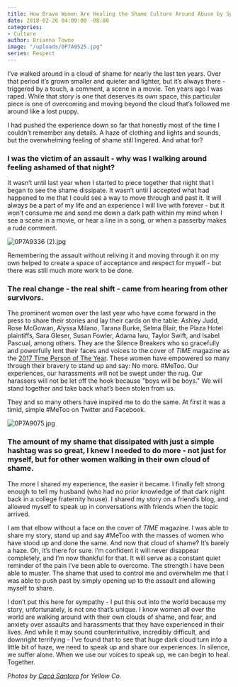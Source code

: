 ```yaml
---
title: How Brave Women Are Healing the Shame Culture Around Abuse by Speaking Up
date: 2018-02-26 04:00:00 -08:00
categories:
- Culture
author: Brianna Towne
image: "/uploads/0P7A9525.jpg"
series: Respect
---
```


I’ve walked around in a cloud of shame for nearly the last ten years. Over that period it’s grown smaller and quieter and lighter, but it’s always there - triggered by a touch, a comment, a scene in a movie. Ten years ago I was raped. While that story is one that deserves its own space, this particular piece is one of overcoming and moving beyond the cloud that’s followed me around like a lost puppy.

I had pushed the experience down so far that honestly most of the time I couldn’t remember any details. A haze of clothing and lights and sounds, but the overwhelming feeling of shame still lingered. And what for?

### I was the victim of an assault - why was I walking around feeling ashamed of that night?

It wasn’t until last year when I started to piece together that night that I began to see the shame dissipate. It wasn’t until I accepted what had happened to me that I could see a way to move through and past it. It will always be a part of my life and an experience I will live with forever - but it won’t consume me and send me down a dark path within my mind when I see a scene in a movie, or hear a line in a song, or when a passerby makes a rude comment.

![0P7A9336 (2).jpg](/uploads/0P7A9336%20(2).jpg)

Remembering the assault without reliving it and moving through it on my own helped to create a space of acceptance and respect for myself - but there was still much more work to be done.

### The real change - the real shift - came from hearing from other survivors.

The prominent women over the last year who have come forward in the press to share their stories and lay their cards on the table: Ashley Judd, Rose McGowan, Alyssa Milano, Tarana Burke, Selma Blair, the Plaza Hotel plaintiffs, Sara Gleser, Susan Fowler, Adama Iwu, Taylor Swift, and Isabel Pascual, among others. They are the Silence Breakers who so gracefully and powerfully lent their faces and voices to the cover of *TIME* magazine as the [2017 Time Person of The Year](http://time.com/time-person-of-the-year-2017-silence-breakers/). These women have empowered so many through their bravery to stand up and say: No more. #MeToo. Our experiences, our harassments will not be swept under the rug. Our harassers will not be let off the hook because "boys will be boys." We will stand together and take back what’s been stolen from us.

They and so many others have inspired me to do the same. At first it was a timid, simple #MeToo on Twitter and Facebook.

![0P7A9075.jpg](/uploads/0P7A9075.jpg)

### The amount of my shame that dissipated with just a simple hashtag was so great, I knew I needed to do more - not just for myself, but for other women walking in their own cloud of shame.

The more I shared my experience, the easier it became. I finally felt strong enough to tell my husband (who had no prior knowledge of that dark night back in a college fraternity house). I shared my story on a friend’s blog, and allowed myself to speak up in conversations with friends when the topic arrived.

I am that elbow without a face on the cover of *TIME* magazine. I was able to share my story, stand up and say #MeToo with the masses of women who have stood up and done the same. And now that cloud of shame? It’s barely a haze. Oh, it’s there for sure. I’m confident it will never disappear completely, and I’m now thankful for that. It will serve as a constant quiet reminder of the pain I’ve been able to overcome. The strength I have been able to muster. The shame that used to control me and overwhelm me that I was able to push past by simply opening up to the assault and allowing myself to share.

I don’t put this here for sympathy - I put this out into the world because my story, unfortunately, is not one that’s unique. I know women all over the world are walking around with their own clouds of shame, and fear, and anxiety over assaults and harassments that they have experienced in their lives. And while it may sound counterintuitive, incredibly difficult, and downright terrifying - I’ve found that to see that huge dark cloud turn into a little bit of haze, we need to speak up and share our experiences. In silence, we suffer alone. When we use our voices to speak up, we can begin to heal. Together.

*Photos by [Cacá Santoro](http://cacasantoro.com/) for Yellow Co.*